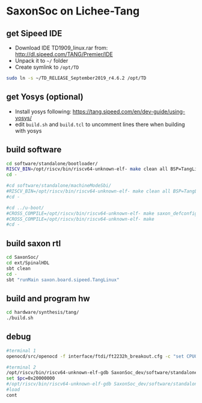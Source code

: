 # SaxonSoc on Lichee-Tang

## get Sipeed IDE

 - Download IDE TD1909_linux.rar from:
http://dl.sipeed.com/TANG/Premier/IDE
 - Unpack it to `~/` folder
 - Create symlink to `/opt/TD`

```sh
sudo ln -s ~/TD_RELEASE_September2019_r4.6.2 /opt/TD
```

## get Yosys (optional)

 - Install yosys following:
https://tang.sipeed.com/en/dev-guide/using-yosys/
 - edit `build.sh` and `build.tcl` to uncomment lines there when building with yosys

## build software

```sh
cd software/standalone/bootloader/
RISCV_BIN=/opt/riscv/bin/riscv64-unknown-elf- make clean all BSP=TangLinux
cd -

#cd software/standalone/machineModeSbi/
#RISCV_BIN=/opt/riscv/bin/riscv64-unknown-elf- make clean all BSP=TangLinux
#cd -

#cd ../u-boot/
#CROSS_COMPILE=/opt/riscv/bin/riscv64-unknown-elf- make saxon_defconfig
#CROSS_COMPILE=/opt/riscv/bin/riscv64-unknown-elf- make
#cd -
```

## build saxon rtl

```sh
cd SaxonSoc/
cd ext/SpinalHDL
sbt clean
cd -
sbt "runMain saxon.board.sipeed.TangLinux"
```

## build and program hw

```sh
cd hardware/synthesis/tang/
./build.sh
```

## debug

```sh
#terminal 1
openocd/src/openocd -f interface/ftdi/ft2232h_breakout.cfg -c "set CPU0_YAML $PWD/SaxonSoc_dev/cpu0.yaml" -f target/saxon.cfg -s openocd/tcl

#terminal 2
/opt/riscv/bin/riscv64-unknown-elf-gdb SaxonSoc_dev/software/standalone/bootloader/build/bootloader.elf --eval-command "target remote :3333"
set $pc=0x20000000
#/opt/riscv/bin/riscv64-unknown-elf-gdb SaxonSoc_dev/software/standalone/machineModeSbi/build/machineModeSbi.elf --eval-command "target remote :3333"
#load
cont
```
